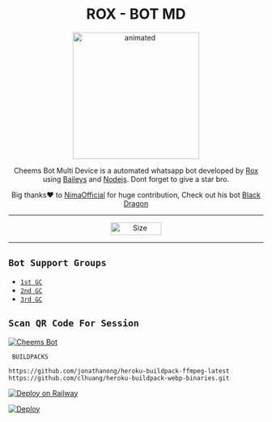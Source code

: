 

<h1 align="center">ROX - BOT MD<br></h1>
<p align="center">
<img src="https://telegra.ph/file/18114dd56b2dde35bc78b.jpg" alt="animated" width="250 height="50" />
</p>

<p align="center">
Cheems Bot Multi Device is a automated whatsapp bot developed by <a href="https://github.com/malikabhishek1/ROX-BOT" target="_blank">Rox</a> using <a href="https://github.com/adiwajshing/Baileys" target="_blank">Baileys</a> and <a href="https://github.com/nodejs" target="_blank">Nodejs</a>. Dont forget to give a star bro.
</p>

<p align="center">
Big thanks❤️ to <a href="https://github.com/nimaofficial" target="_blank">NimaOfficial</a> for huge contribution, Check out his bot <a href="https://github.com/nimaofficial/Black-Dragon" target="_blank">Black Dragon</a>
</p>

---

<p align="center">
<a href="https://www.youtube.com/@MusicNooo"><img title="Size" src="https://telegra.ph/file/519a78e58bcb678969a73.png"width="100px" height="25px"></a>
</p>

------




## ```Bot Support Groups```

- [`1st GC`]()
- [`2nd GC`]()
- [`3rd GC`]()



## `Scan QR Code For Session`
[![Cheems Bot](https://repl.it/badge/github/quiec/whatsasena)](https://replit.com/@Abhi1yt/Rox-Bot-QR?v=1)

 ` BUILDPACKS`

```
https://github.com/jonathanong/heroku-buildpack-ffmpeg-latest
https://github.com/clhuang/heroku-buildpack-webp-binaries.git
```

[![Deploy on Railway](https://railway.app/button.svg)](https://railway.app/new/template?template=https%3A%2F%2Fgithub.com%2FDGXeon%2FCheemsBot-MD6)

[![Deploy](https://www.herokucdn.com/deploy/button.svg)](https://heroku.com/deploy?template=https://github.com/DGXeon/CheemsBot-MD6/)

